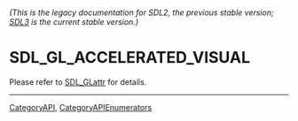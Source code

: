 ###### (This is the legacy documentation for SDL2, the previous stable version; [SDL3](https://wiki.libsdl.org/SDL3/) is the current stable version.)
# SDL_GL_ACCELERATED_VISUAL

Please refer to [SDL_GLattr](SDL_GLattr) for details.

----
[CategoryAPI](CategoryAPI), [CategoryAPIEnumerators](CategoryAPIEnumerators)


